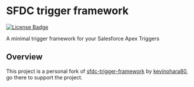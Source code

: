 # SFDC trigger framework

[![License Badge](https://img.shields.io/github/license/gvgramazio/sfdc-trigger-framework)][license]

A minimal trigger framework for your Salesforce Apex Triggers

## Overview

This project is a personal fork of [sfdc-trigger-framework](https://github.com/kevinohara80/sfdc-trigger-framework) by [kevinohara80](https://github.com/kevinohara80), go there to support the project.

[license]: LICENSE